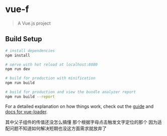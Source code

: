 # vue-f

> A Vue.js project

## Build Setup

```bash
# install dependencies
npm install

# serve with hot reload at localhost:8080
npm run dev

# build for production with minification
npm run build

# build for production and view the bundle analyzer report
npm run build --report
```

For a detailed explanation on how things work, check out the [guide](http://vuejs-templates.github.io/webpack/) and [docs for vue-loader](http://vuejs.github.io/vue-loader).

其中父子组件的传值还没怎么搞懂
那个根据字母点击触发文字定位的那个 因为适配问题不知道如何解决短期也没这方面需求就放弃了
